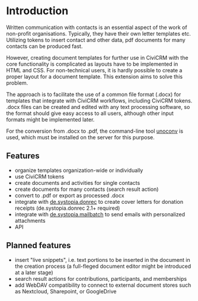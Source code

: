 # Introduction

Written communication with contacts is an essential aspect of the work of
non-profit organisations. Typically, they have their own letter templates etc.
Utilizing tokens to insert contact and other data, pdf documents for many
contacts can be produced fast.

However, creating document templates for further use in CiviCRM with the core
functionality is complicated as layouts have to be implemented in HTML and CSS.
For non-technical users, it is hardly possible to create a proper layout for a
document template. This extension aims to solve this problem.

The approach is to facilitate the use of a common file format (.docx) for
templates that integrate with CiviCRM workflows, including CiviCRM tokens. .docx
files can be created and edited with any text processing software, so the format
should give easy access to all users, although other input formats might be
implemented later.

For the conversion from .docx to .pdf, the command-line
tool [unoconv](https://github.com/unoconv/) is used, which must be installed on
the server for this purpose.

## Features

+ organize templates organization-wide or individually
+ use CiviCRM tokens
+ create documents and activities for single contacts
+ create documents for many contacts (search result action)
+ convert to .pdf or export as processed .docx
+ integrate
  with [de.systopia.donrec](https://github.com/systopia/de.systopia.donrec) to
  create cover letters for donation receipts (de.systopia.donrec 2.1+ required)
+ integrate
  with [de.systopia.mailbatch](https://github.com/systopia/de.systopia.mailbatch)
  to send emails with personalized attachments
+ API

## Planned features

+ insert "live snippets", i.e. text portions to be inserted in the document in
  the creation process (a full-fleged document editor might be introduced at a
  later stage)
+ search result actions for contributions, participants, and memberships
+ add WebDAV compatibility to connect to external document stores such as
  Nextcloud, Sharepoint, or GoogleDrive

